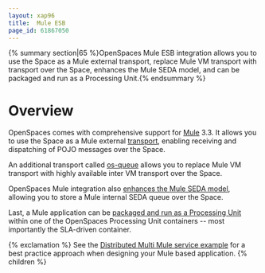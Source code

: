 ```yaml
---
layout: xap96
title:  Mule ESB
page_id: 61867050
---
```


{% summary section|65 %}OpenSpaces Mule ESB integration allows you to use the Space as a Mule external transport, replace Mule VM transport with transport over the Space, enhances the Mule SEDA model, and can be packaged and run as a Processing Unit.{% endsummary %}

# Overview

OpenSpaces comes with comprehensive support for [Mule](http://www.mulesoft.org/) 3.3. It allows you to use the Space as a Mule external [transport](/xap96/mule-event-container-transport.html), enabling receiving and dispatching of POJO messages over the Space.

An additional transport called [os-queue](/xap96/mule-queue-provider.html) allows you to replace Mule VM transport with highly available inter VM transport over the Space.

OpenSpaces Mule integration also [enhances the Mule SEDA model](/xap96/mule-seda-model.html), allowing you to store a Mule internal SEDA queue over the Space.

Last, a Mule application can be [packaged and run as a Processing Unit](/xap96/mule-processing-unit.html) within one of the OpenSpaces Processing Unit containers -- most importantly the SLA-driven container.

{% exclamation %} See the [Distributed Multi Mule service example](http://wiki.gigaspaces.com/wiki/display/SBP/Mule+ESB+Example) for a best practice approach when designing your Mule based application.
{% children %}

